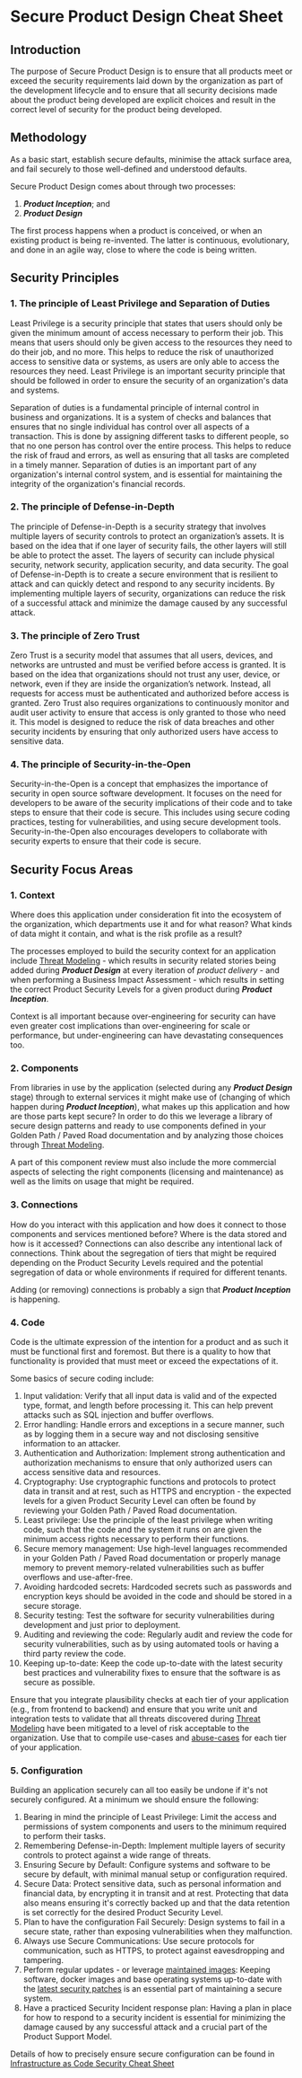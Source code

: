 # Secure Product Design Cheat Sheet

## Introduction

The purpose of Secure Product Design is to ensure that all products meet or exceed the security requirements laid down by the organization as part of the development lifecycle and to ensure that all security decisions made about the product being developed are explicit choices and result in the correct level of security for the product being developed.

## Methodology

As a basic start, establish secure defaults, minimise the attack surface area, and fail securely to those well-defined and understood defaults.

Secure Product Design comes about through two processes:

1. **_Product Inception_**; and
2. **_Product Design_**

The first process happens when a product is conceived, or when an existing product is being re-invented. The latter is continuous, evolutionary, and done in an agile way, close to where the code is being written.

## Security Principles

### 1. The principle of Least Privilege and Separation of Duties

Least Privilege is a security principle that states that users should only be given the minimum amount of access necessary to perform their job. This means that users should only be given access to the resources they need to do their job, and no more. This helps to reduce the risk of unauthorized access to sensitive data or systems, as users are only able to access the resources they need. Least Privilege is an important security principle that should be followed in order to ensure the security of an organization's data and systems.

Separation of duties is a fundamental principle of internal control in business and organizations. It is a system of checks and balances that ensures that no single individual has control over all aspects of a transaction. This is done by assigning different tasks to different people, so that no one person has control over the entire process. This helps to reduce the risk of fraud and errors, as well as ensuring that all tasks are completed in a timely manner. Separation of duties is an important part of any organization's internal control system, and is essential for maintaining the integrity of the organization's financial records.

### 2. The principle of Defense-in-Depth

The principle of Defense-in-Depth is a security strategy that involves multiple layers of security controls to protect an organization’s assets. It is based on the idea that if one layer of security fails, the other layers will still be able to protect the asset. The layers of security can include physical security, network security, application security, and data security. The goal of Defense-in-Depth is to create a secure environment that is resilient to attack and can quickly detect and respond to any security incidents. By implementing multiple layers of security, organizations can reduce the risk of a successful attack and minimize the damage caused by any successful attack.

### 3. The principle of Zero Trust

Zero Trust is a security model that assumes that all users, devices, and networks are untrusted and must be verified before access is granted. It is based on the idea that organizations should not trust any user, device, or network, even if they are inside the organization’s network. Instead, all requests for access must be authenticated and authorized before access is granted. Zero Trust also requires organizations to continuously monitor and audit user activity to ensure that access is only granted to those who need it. This model is designed to reduce the risk of data breaches and other security incidents by ensuring that only authorized users have access to sensitive data.

### 4. The principle of Security-in-the-Open

Security-in-the-Open is a concept that emphasizes the importance of security in open source software development. It focuses on the need for developers to be aware of the security implications of their code and to take steps to ensure that their code is secure. This includes using secure coding practices, testing for vulnerabilities, and using secure development tools. Security-in-the-Open also encourages developers to collaborate with security experts to ensure that their code is secure.

## Security Focus Areas

### 1. Context

Where does this application under consideration fit into the ecosystem of the organization, which departments use it and for what reason? What kinds of data might it contain, and what is the risk profile as a result?

The processes employed to build the security context for an application include [Threat Modeling](Threat_Modeling_Cheat_Sheet.md) - which results in security related stories being added during **_Product Design_** at every iteration of _product delivery_ - and when performing a Business Impact Assessment - which results in setting the correct Product Security Levels for a given product during **_Product Inception_**.

Context is all important because over-engineering for security can have even greater cost implications than over-engineering for scale or performance, but under-engineering can have devastating consequences too.

### 2. Components

From libraries in use by the application (selected during any **_Product Design_** stage) through to external services it might make use of (changing of which happen during **_Product Inception_**), what makes up this application and how are those parts kept secure? In order to do this we leverage a library of secure design patterns and ready to use components defined in your Golden Path / Paved Road documentation and by analyzing those choices through [Threat Modeling](Threat_Modeling_Cheat_Sheet.md).

A part of this component review must also include the more commercial aspects of selecting the right components (licensing and maintenance) as well as the limits on usage that might be required.

### 3. Connections

How do you interact with this application and how does it connect to those components and services mentioned before? Where is the data stored and how is it accessed? Connections can also describe any intentional lack of connections. Think about the segregation of tiers that might be required depending on the Product Security Levels required and the potential segregation of data or whole environments if required for different tenants.

Adding (or removing) connections is probably a sign that **_Product Inception_** is happening.

### 4. Code

Code is the ultimate expression of the intention for a product and as such it must be functional first and foremost. But there is a quality to how that functionality is provided that must meet or exceed the expectations of it.

Some basics of secure coding include:

   1. Input validation: Verify that all input data is valid and of the expected type, format, and length before processing it. This can help prevent attacks such as SQL injection and buffer overflows.
   2. Error handling: Handle errors and exceptions in a secure manner, such as by logging them in a secure way and not disclosing sensitive information to an attacker.
   3. Authentication and Authorization: Implement strong authentication and authorization mechanisms to ensure that only authorized users can access sensitive data and resources.
   4. Cryptography: Use cryptographic functions and protocols to protect data in transit and at rest, such as HTTPS and encryption - the expected levels for a given Product Security Level can often be found by reviewing your Golden Path / Paved Road documentation.
   5. Least privilege: Use the principle of the least privilege when writing code, such that the code and the system it runs on are given the minimum access rights necessary to perform their functions.
   6. Secure memory management: Use high-level languages recommended in your Golden Path / Paved Road documentation or properly manage memory to prevent memory-related vulnerabilities such as buffer overflows and use-after-free.
   7. Avoiding hardcoded secrets: Hardcoded secrets such as passwords and encryption keys should be avoided in the code and should be stored in a secure storage.
   8. Security testing: Test the software for security vulnerabilities during development and just prior to deployment.
   9. Auditing and reviewing the code: Regularly audit and review the code for security vulnerabilities, such as by using automated tools or having a third party review the code.
   10. Keeping up-to-date: Keep the code up-to-date with the latest security best practices and vulnerability fixes to ensure that the software is as secure as possible.

Ensure that you integrate plausibility checks at each tier of your application (e.g., from frontend to backend) and ensure that you write unit and integration tests to validate that all threats discovered during [Threat Modeling](Threat_Modeling_Cheat_Sheet.md) have been mitigated to a level of risk acceptable to the organization. Use that to compile use-cases and [abuse-cases](Abuse_Case_Cheat_Sheet.md) for each tier of your application.

### 5. Configuration

Building an application securely can all too easily be undone if it's not securely configured. At a minimum we should ensure the following:

1. Bearing in mind the principle of Least Privilege: Limit the access and permissions of system components and users to the minimum required to perform their tasks.
2. Remembering Defense-in-Depth: Implement multiple layers of security controls to protect against a wide range of threats.
3. Ensuring Secure by Default: Configure systems and software to be secure by default, with minimal manual setup or configuration required.
4. Secure Data: Protect sensitive data, such as personal information and financial data, by encrypting it in transit and at rest. Protecting that data also means ensuring it's correctly backed up and that the data retention is set correctly for the desired Product Security Level.
5. Plan to have the configuration Fail Securely: Design systems to fail in a secure state, rather than exposing vulnerabilities when they malfunction.
6. Always use Secure Communications: Use secure protocols for communication, such as HTTPS, to protect against eavesdropping and tampering.
7. Perform regular updates - or leverage [maintained images](https://www.cisecurity.org/cis-hardened-images): Keeping software, docker images and base operating systems up-to-date with the [latest security patches](https://csrc.nist.gov/publications/detail/sp/800-40/rev-4/final) is an essential part of maintaining a secure system.
8. Have a practiced Security Incident response plan: Having a plan in place for how to respond to a security incident is essential for minimizing the damage caused by any successful attack and a crucial part of the Product Support Model.

Details of how to precisely ensure secure configuration can be found in [Infrastructure as Code Security Cheat Sheet](Infrastructure_as_Code_Security_Cheat_Sheet.md)
